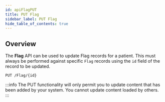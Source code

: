 ```yaml
---
id: apiFlagPUT
title: PUT Flag
sidebar_label: PUT Flag
hide_table_of_contents: true
---
```


## Overview

The **Flag** API can be used to update Flag records for a patient. This must always be performed against specific `Flag` records using the `id` field of the record to be updated.

```http
PUT /Flag/{id}
```

:::info
The PUT functionality will only permit you to update content that has been added by your system. You cannot update content loaded by others.
:::
